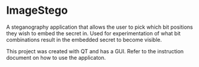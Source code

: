 # ImageStego
A steganography application that allows the user to pick which bit positions they wish to embed the secret in. Used for experimentation of what bit combinations result in the embedded secret to become visible.

This project was created with QT and has a GUI. Refer to the instruction document on how to use the applicaton.

